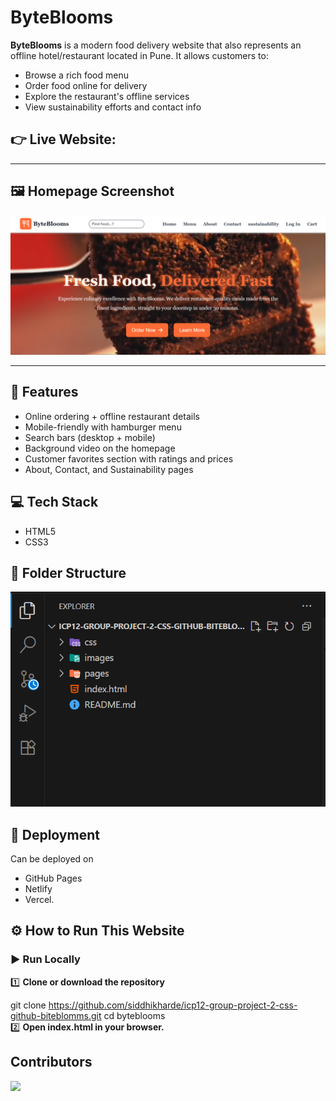 # ByteBlooms

**ByteBlooms** is a modern food delivery website that also represents an offline hotel/restaurant located in Pune. It allows customers to:
- Browse a rich food menu
- Order food online for delivery
- Explore the restaurant's offline services
- View sustainability efforts and contact info

 ## 👉 Live Website: []()
---

## 🖼️ Homepage Screenshot

![ByteBlooms Homepage](./images/home-images/home-screensot.png)

---

## 🚀 Features
- Online ordering + offline restaurant details
- Mobile-friendly with hamburger menu
- Search bars (desktop + mobile)
- Background video on the homepage
- Customer favorites section with ratings and prices
- About, Contact, and Sustainability pages
 
## 💻 Tech Stack
- HTML5
- CSS3

## 📂 Folder Structure

![folder structure screenshot](./images/home-images/folder-struct.png)



## 🔗 Deployment
Can be deployed on
- GitHub Pages
- Netlify
- Vercel.

## ⚙️ How to Run This Website  

### ▶️ Run Locally
1️⃣ **Clone or download the repository**

git clone https://github.com/siddhikharde/icp12-group-project-2-css-github-biteblomms.git
cd byteblooms  
2️⃣ **Open index.html in your browser.**

## Contributors

<a href="https://github.com/pratiksha950/icp12-group-project-2-css-github-biteblomms/graphs/contributors">
  <img src="https://contrib.rocks/image?repo=pratiksha950/icp12-group-project-2-css-github-biteblomms" />
</a>